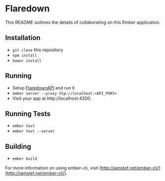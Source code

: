 # Flaredown

This README outlines the details of collaborating on this Ember application.

## Installation

* `git clone` this repository
* `npm install`
* `bower install`

## Running

* Setup [FlaredownAPI](https://github.com/FathomLabs/FlaredownAPI) and run it
* `ember server --proxy htp://localhost:<API_PORT>`
* Visit your app at http://localhost:4200.

## Running Tests

* `ember test`
* `ember test --server`

## Building

* `ember build`

For more information on using ember-cli, visit [http://iamstef.net/ember-cli/](http://iamstef.net/ember-cli/).
